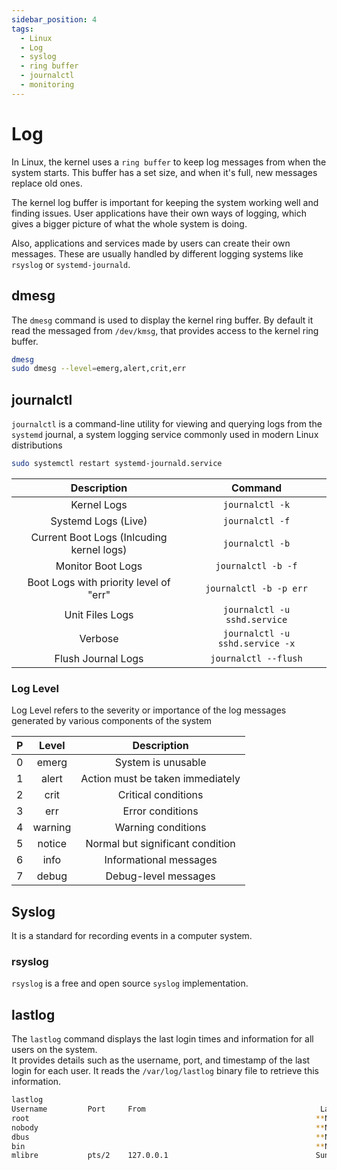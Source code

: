 ```yaml
---
sidebar_position: 4
tags:
  - Linux
  - Log
  - syslog
  - ring buffer
  - journalctl
  - monitoring
---
```


# Log

In Linux, the kernel uses a `ring buffer` to keep log messages from when the system starts. This buffer has a set size, and when it's full, new messages replace old ones.

The kernel log buffer is important for keeping the system working well and finding issues. User applications have their own ways of logging, which gives a bigger picture of what the whole system is doing.

Also, applications and services made by users can create their own messages. These are usually handled by different logging systems like `rsyslog` or `systemd-journald`.

## dmesg

The `dmesg` command is used to display the kernel ring buffer. By default it read the messaged from `/dev/kmsg`, that provides access to the kernel ring buffer.

```bash
dmesg
sudo dmesg --level=emerg,alert,crit,err
```

## journalctl

`journalctl` is a command-line utility for viewing and querying logs from the `systemd` journal, a system logging service commonly used in modern Linux distributions

```bash
sudo systemctl restart systemd-journald.service
```

|                Description                |             Command             |
| :---------------------------------------: | :-----------------------------: |
|                Kernel Logs                |         `journalctl -k`         |
|            Systemd Logs (Live)            |         `journalctl -f`         |
| Current Boot Logs (Inlcuding kernel logs) |         `journalctl -b`         |
|             Monitor Boot Logs             |       `journalctl -b -f`        |
|  Boot Logs with priority level of "err"   |     `journalctl -b -p err`      |
|              Unit Files Logs              |  `journalctl -u sshd.service`   |
|                  Verbose                  | `journalctl -u sshd.service -x` |
|            Flush Journal Logs             |      `journalctl --flush`       |

### Log Level

Log Level refers to the severity or importance of the log messages generated by various components of the system

|   P   |  Level  |           Description            |
| :---: | :-----: | :------------------------------: |
|   0   |  emerg  |        System is unusable        |
|   1   |  alert  | Action must be taken immediately |
|   2   |  crit   |       Critical conditions        |
|   3   |   err   |         Error conditions         |
|   4   | warning |        Warning conditions        |
|   5   | notice  | Normal but significant condition |
|   6   |  info   |      Informational messages      |
|   7   |  debug  |       Debug-level messages       |

## Syslog

It is a standard for recording events in a computer system.

### rsyslog

`rsyslog` is a free and open source `syslog` implementation.

## lastlog

The `lastlog` command displays the last login times and information for all users on the system.  
It provides details such as the username, port, and timestamp of the last login for each user. It reads the `/var/log/lastlog` binary file to retrieve this information.

```bash
lastlog
Username         Port     From                                       Latest
root                                                                **Never logged in**
nobody                                                              **Never logged in**
dbus                                                                **Never logged in**
bin                                                                 **Never logged in**
mlibre           pts/2    127.0.0.1                                 Sun Aug 20 22:39:47 +0330 2023
```
